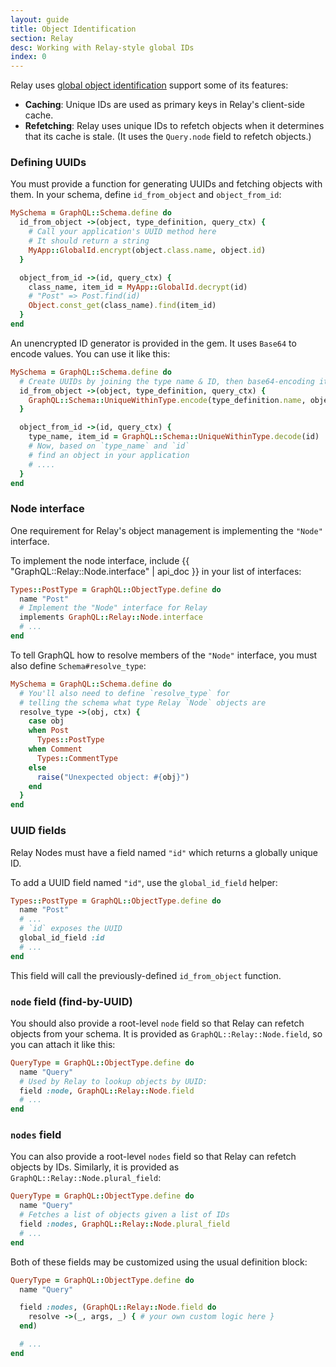 ```yaml
---
layout: guide
title: Object Identification
section: Relay
desc: Working with Relay-style global IDs
index: 0
---
```


Relay uses [global object identification](https://facebook.github.io/relay/docs/graphql-object-identification.html) support some of its features:

- __Caching__: Unique IDs are used as primary keys in Relay's client-side cache.
- __Refetching__: Relay uses unique IDs to refetch objects when it determines that its cache is stale. (It uses the `Query.node` field to refetch objects.)

### Defining UUIDs

You must provide a function for generating UUIDs and fetching objects with them. In your schema, define `id_from_object` and `object_from_id`:

```ruby
MySchema = GraphQL::Schema.define do
  id_from_object ->(object, type_definition, query_ctx) {
    # Call your application's UUID method here
    # It should return a string
    MyApp::GlobalId.encrypt(object.class.name, object.id)
  }

  object_from_id ->(id, query_ctx) {
    class_name, item_id = MyApp::GlobalId.decrypt(id)
    # "Post" => Post.find(id)
    Object.const_get(class_name).find(item_id)
  }
end
```

An unencrypted ID generator is provided in the gem. It uses `Base64` to encode values. You can use it like this:

```ruby
MySchema = GraphQL::Schema.define do
  # Create UUIDs by joining the type name & ID, then base64-encoding it
  id_from_object ->(object, type_definition, query_ctx) {
    GraphQL::Schema::UniqueWithinType.encode(type_definition.name, object.id)
  }

  object_from_id ->(id, query_ctx) {
    type_name, item_id = GraphQL::Schema::UniqueWithinType.decode(id)
    # Now, based on `type_name` and `id`
    # find an object in your application
    # ....
  }
end
```

### Node interface

One requirement for Relay's object management is implementing the `"Node"` interface.

To implement the node interface, include {{ "GraphQL::Relay::Node.interface" | api_doc }} in your list of interfaces:

```ruby
Types::PostType = GraphQL::ObjectType.define do
  name "Post"
  # Implement the "Node" interface for Relay
  implements GraphQL::Relay::Node.interface
  # ...
end
```

To tell GraphQL how to resolve members of the `"Node"` interface, you must also define `Schema#resolve_type`:

```ruby
MySchema = GraphQL::Schema.define do
  # You'll also need to define `resolve_type` for
  # telling the schema what type Relay `Node` objects are
  resolve_type ->(obj, ctx) {
    case obj
    when Post
      Types::PostType
    when Comment
      Types::CommentType
    else
      raise("Unexpected object: #{obj}")
    end
  }
end
```

### UUID fields

Relay Nodes must have a field named `"id"` which returns a globally unique ID.

To add a UUID field named `"id"`, use the `global_id_field` helper:

```ruby
Types::PostType = GraphQL::ObjectType.define do
  name "Post"
  # ...
  # `id` exposes the UUID
  global_id_field :id
  # ...
end
```

This field will call the previously-defined `id_from_object` function.

### `node` field (find-by-UUID)

You should also provide a root-level `node` field so that Relay can refetch objects from your schema. It is provided as `GraphQL::Relay::Node.field`, so you can attach it like this:

```ruby
QueryType = GraphQL::ObjectType.define do
  name "Query"
  # Used by Relay to lookup objects by UUID:
  field :node, GraphQL::Relay::Node.field
  # ...
end
```

### `nodes` field

You can also provide a root-level `nodes` field so that Relay can refetch objects by IDs. Similarly, it is provided as `GraphQL::Relay::Node.plural_field`:

```ruby
QueryType = GraphQL::ObjectType.define do
  name "Query"
  # Fetches a list of objects given a list of IDs
  field :nodes, GraphQL::Relay::Node.plural_field
  # ...
end
```

Both of these fields may be customized using the usual definition block:

```ruby
QueryType = GraphQL::ObjectType.define do
  name "Query"

  field :nodes, (GraphQL::Relay::Node.field do
    resolve ->(_, args, _) { # your own custom logic here }
  end)

  # ...
end
```
